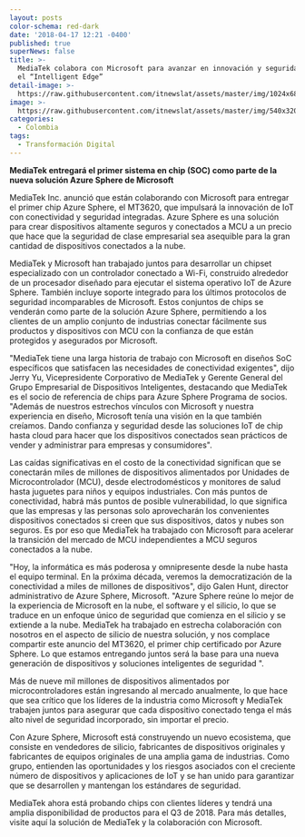 ```yaml
---
layout: posts
color-schema: red-dark
date: '2018-04-17 12:21 -0400'
published: true
superNews: false
title: >-
  MediaTek colabora con Microsoft para avanzar en innovación y seguridad  para
  el “Intelligent Edge”
detail-image: >-
  https://raw.githubusercontent.com/itnewslat/assets/master/img/1024x680/Mediatek-g.jpg
image: >-
  https://raw.githubusercontent.com/itnewslat/assets/master/img/540x320/Mediatek-p.jpg
categories:
  - Colombia
tags:
  - Transformación Digital
---
```

**MediaTek entregará el primer sistema en chip (SOC) como parte de la nueva solución Azure Sphere de Microsoft**

MediaTek Inc. anunció que están colaborando con Microsoft para entregar el primer chip Azure Sphere, el MT3620, que impulsará la innovación de IoT con conectividad y seguridad integradas. Azure Sphere es una solución para crear dispositivos altamente seguros y conectados a MCU a un precio que hace que la seguridad de clase empresarial sea asequible para la gran cantidad de dispositivos conectados a la nube.

MediaTek y Microsoft han trabajado juntos para desarrollar un chipset especializado con un controlador conectado a Wi-Fi, construido alrededor de un procesador diseñado para ejecutar el sistema operativo IoT de Azure Sphere. También incluye soporte integrado para los últimos protocolos de seguridad incomparables de Microsoft. Estos conjuntos de chips se venderán como parte de la solución Azure Sphere, permitiendo a los clientes de un amplio conjunto de industrias conectar fácilmente sus productos y dispositivos con MCU con la confianza de que están protegidos y asegurados por Microsoft.

"MediaTek tiene una larga historia de trabajo con Microsoft en diseños SoC específicos que satisfacen las necesidades de conectividad exigentes", dijo Jerry Yu, Vicepresidente Corporativo de MediaTek y Gerente General del Grupo Empresarial de Dispositivos Inteligentes, destacando que MediaTek es el socio de referencia de chips para Azure Sphere Programa de socios. "Además de nuestros estrechos vínculos con Microsoft y nuestra experiencia en diseño, Microsoft tenía una visión en la que también creíamos. Dando confianza y seguridad desde las soluciones IoT de chip hasta cloud para hacer que los dispositivos conectados sean prácticos de vender y administrar para empresas y consumidores".

Las caídas significativas en el costo de la conectividad significan que se conectarán miles de millones de dispositivos alimentados por Unidades de Microcontrolador (MCU), desde electrodomésticos y monitores de salud hasta juguetes para niños y equipos industriales. Con más puntos de conectividad, habrá más puntos de posible vulnerabilidad, lo que significa que las empresas y las personas solo aprovecharán los convenientes dispositivos conectados si creen que sus dispositivos, datos y nubes son seguros. Es por eso que MediaTek ha trabajado con Microsoft para acelerar la transición del mercado de MCU independientes a MCU seguros conectados a la nube.

"Hoy, la informática es más poderosa y omnipresente desde la nube hasta el equipo terminal. En la próxima década, veremos la democratización de la conectividad a miles de millones de dispositivos", dijo Galen Hunt, director administrativo de Azure Sphere, Microsoft. "Azure Sphere reúne lo mejor de la experiencia de Microsoft en la nube, el software y el silicio, lo que se traduce en un enfoque único de seguridad que comienza en el silicio y se extiende a la nube. MediaTek ha trabajado en estrecha colaboración con nosotros en el aspecto de silicio de nuestra solución, y nos complace compartir este anuncio del MT3620, el primer chip certificado por Azure Sphere. Lo que estamos entregando juntos será la base para una nueva generación de dispositivos y soluciones inteligentes de seguridad ".

Más de nueve mil millones de dispositivos alimentados por microcontroladores están ingresando al mercado anualmente, lo que hace que sea crítico que los líderes de la industria como Microsoft y MediaTek trabajen juntos para asegurar que cada dispositivo conectado tenga el más alto nivel de seguridad incorporado, sin importar el precio.

Con Azure Sphere, Microsoft está construyendo un nuevo ecosistema, que consiste en vendedores de silicio, fabricantes de dispositivos originales y fabricantes de equipos originales de una amplia gama de industrias. Como grupo, entienden las oportunidades y los riesgos asociados con el creciente número de dispositivos y aplicaciones de IoT y se han unido para garantizar que se desarrollen y mantengan los estándares de seguridad.

MediaTek ahora está probando chips con clientes líderes y tendrá una amplia disponibilidad de productos para el Q3 de 2018. Para más detalles, visite aquí la solución de MediaTek y la colaboración con Microsoft.

